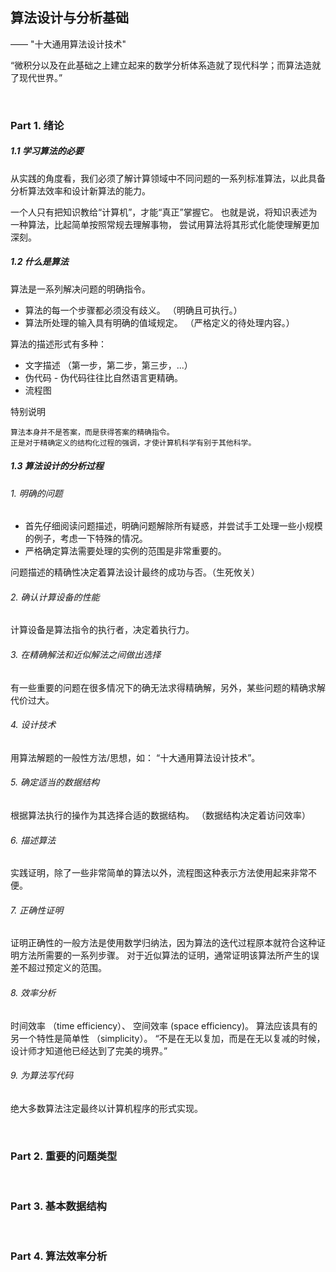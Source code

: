 ## 算法设计与分析基础
—— "十大通用算法设计技术"

“微积分以及在此基础之上建立起来的数学分析体系造就了现代科学；而算法造就了现代世界。”

<br>

### Part 1. 绪论

##### 1.1 学习算法的必要
从实践的角度看，我们必须了解计算领域中不同问题的一系列标准算法，以此具备分析算法效率和设计新算法的能力。

一个人只有把知识教给“计算机”，才能“真正”掌握它。 也就是说，将知识表述为一种算法，比起简单按照常规去理解事物，
尝试用算法将其形式化能使理解更加深刻。

##### 1.2 什么是算法
算法是一系列解决问题的明确指令。

* 算法的每一个步骤都必须没有歧义。 （明确且可执行。）
* 算法所处理的输入具有明确的值域规定。 （严格定义的待处理内容。）

算法的描述形式有多种：
* 文字描述 （第一步，第二步，第三步，...）
* 伪代码 - 伪代码往往比自然语言更精确。
* 流程图

特别说明
```
算法本身并不是答案，而是获得答案的精确指令。
正是对于精确定义的结构化过程的强调，才使计算机科学有别于其他科学。
```

##### 1.3 算法设计的分析过程

###### 1. 明确的问题
* 首先仔细阅读问题描述，明确问题解除所有疑惑，并尝试手工处理一些小规模的例子，考虑一下特殊的情况。
* 严格确定算法需要处理的实例的范围是非常重要的。

问题描述的精确性决定着算法设计最终的成功与否。（生死攸关）

###### 2. 确认计算设备的性能
计算设备是算法指令的执行者，决定着执行力。

###### 3. 在精确解法和近似解法之间做出选择
有一些重要的问题在很多情况下的确无法求得精确解，另外，某些问题的精确求解代价过大。

###### 4. 设计技术
用算法解题的一般性方法/思想，如： “十大通用算法设计技术”。

###### 5. 确定适当的数据结构
根据算法执行的操作为其选择合适的数据结构。 （数据结构决定着访问效率）

###### 6. 描述算法
实践证明，除了一些非常简单的算法以外，流程图这种表示方法使用起来非常不便。

###### 7. 正确性证明
证明正确性的一般方法是使用数学归纳法，因为算法的迭代过程原本就符合这种证明方法所需要的一系列步骤。
对于近似算法的证明，通常证明该算法所产生的误差不超过预定义的范围。

###### 8. 效率分析
时间效率 （time efficiency）、 空间效率 (space efficiency)。 算法应该具有的另一个特性是简单性 （simplicity）。
“不是在无以复加，而是在无以复减的时候，设计师才知道他已经达到了完美的境界。”

###### 9. 为算法写代码
绝大多数算法注定最终以计算机程序的形式实现。

<br>

### Part 2. 重要的问题类型



<br>

### Part 3. 基本数据结构



<br>

### Part 4. 算法效率分析

